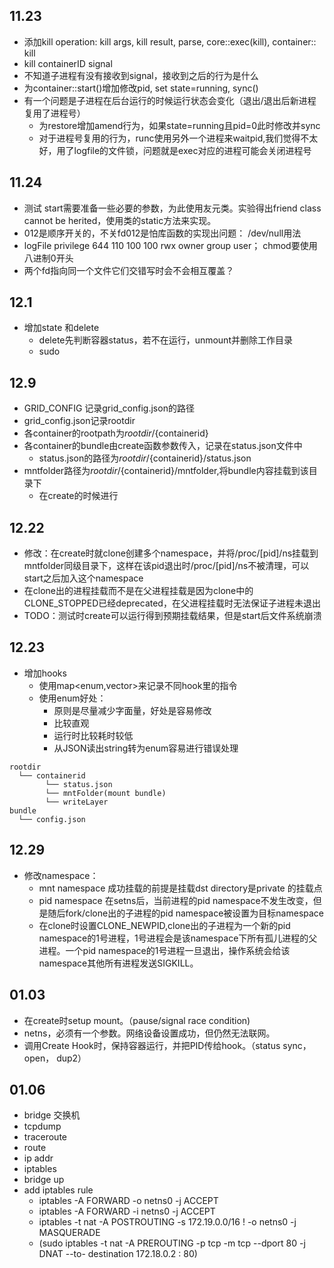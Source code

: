 ## 11.23
+ 添加kill operation: kill args, kill result, parse, core::exec(kill), container:: kill
+ kill  containerID  signal
+ 不知道子进程有没有接收到signal，接收到之后的行为是什么
+ 为container::start()增加修改pid, set state=running, sync()
+ 有一个问题是子进程在后台运行的时候运行状态会变化（退出/退出后新进程复用了进程号）
  + 为restore增加amend行为，如果state=running且pid=0此时修改并sync
  + 对于进程号复用的行为，runc使用另外一个进程来waitpid,我们觉得不太好，用了logfile的文件锁，问题就是exec对应的进程可能会关闭进程号

## 11.24
+ 测试 start需要准备一些必要的参数，为此使用友元类。实验得出friend class cannot be herited，使用类的static方法来实现。
+ 012是顺序开关的，不关fd012是怕库函数的实现出问题： /dev/null用法
+ logFile privilege 644 110 100 100 rwx owner group user； chmod要使用八进制0开头
+ 两个fd指向同一个文件它们交错写时会不会相互覆盖？

## 12.1
+ 增加state 和delete
  + delete先判断容器status，若不在运行，unmount并删除工作目录
  + sudo

## 12.9
+ GRID_CONFIG 记录grid_config.json的路径
+ grid_config.json记录rootdir
+ 各container的rootpath为${rootdir}/${containerid}
+ 各container的bundle由create函数参数传入，记录在status.json文件中
  + status.json的路径为${rootdir}/${containerid}/status.json
+ mntfolder路径为${rootdir}/${containerid}/mntfolder,将bundle内容挂载到该目录下
  + 在create的时候进行

## 12.22
+ 修改：在create时就clone创建多个namespace，并将/proc/[pid]/ns挂载到mntfolder同级目录下，这样在该pid退出时/proc/[pid]/ns不被清理，可以start之后加入这个namespace
+ 在clone出的进程挂载而不是在父进程挂载是因为clone中的CLONE_STOPPED已经deprecated，在父进程挂载时无法保证子进程未退出
+ TODO：测试时create可以运行得到预期挂载结果，但是start后文件系统崩溃


## 12.23
+ 增加hooks
  + 使用map<enum,vector<hookele>>来记录不同hook里的指令
  + 使用enum好处：
    + 原则是尽量减少字面量，好处是容易修改
    + 比较直观
    + 运行时比较耗时较低
    + 从JSON读出string转为enum容易进行错误处理
```
rootdir
  └── containerid
        └── status.json
        └── mntFolder(mount bundle)
        └── writeLayer
bundle
  └── config.json
```
## 12.29
+ 修改namespace：
  + mnt namespace 成功挂载的前提是挂载dst directory是private 的挂载点
  + pid namespace 在setns后，当前进程的pid namespace不发生改变，但是随后fork/clone出的子进程的pid namespace被设置为目标namespace
  + 在clone时设置CLONE_NEWPID,clone出的子进程为一个新的pid namespace的1号进程，1号进程会是该namespace下所有孤儿进程的父进程。一个pid namespace的1号进程一旦退出，操作系统会给该namespace其他所有进程发送SIGKILL。

## 01.03
+ 在create时setup mount。（pause/signal race condition)
+ netns，必须有一个参数。网络设备设置成功，但仍然无法联网。
+ 调用Create Hook时，保持容器运行，并把PID传给hook。（status sync，open， dup2）

## 01.06
+ bridge 交换机
+ tcpdump
+ traceroute
+ route
+ ip addr
+ iptables
+ bridge up 
+ add iptables rule
  + iptables -A FORWARD -o netns0 -j ACCEPT
  + iptables -A FORWARD -i netns0 -j ACCEPT
  + iptables -t nat -A POSTROUTING -s 172.19.0.0/16 ! -o netns0 -j MASQUERADE
  + (sudo iptables -t nat -A PREROUTING -p tcp -m tcp --dport 80 -j DNAT --to- destination 172.18.0.2 : 80)